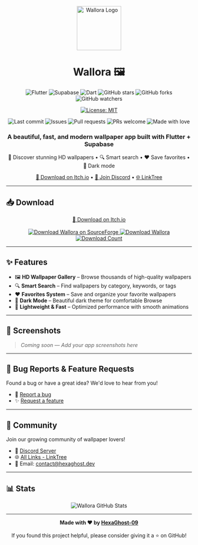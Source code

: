 <div align="center">
  <img src="assets/icon/app_icon.png" alt="Wallora Logo" width="120" height="120">
  <h1><b>Wallora 🖼️</b></h1>

  <img src="https://img.shields.io/badge/Flutter-02569B?style=for-the-badge&logo=flutter&logoColor=white" alt="Flutter">
  <img src="https://img.shields.io/badge/Supabase-3ECF8E?style=for-the-badge&logo=supabase&logoColor=white" alt="Supabase">
  <img src="https://img.shields.io/badge/Dart-0175C2?style=for-the-badge&logo=dart&logoColor=white" alt="Dart">

  <img src="https://img.shields.io/github/stars/HexaGhost-09/wallora-1?style=social" alt="GitHub stars">
  <img src="https://img.shields.io/github/forks/HexaGhost-09/wallora-1?style=social" alt="GitHub forks">
  <img src="https://img.shields.io/github/watchers/HexaGhost-09/wallora-1?style=social" alt="GitHub watchers">

  [![License: MIT](https://img.shields.io/badge/License-MIT-yellow.svg)](LICENSE)
  
  <img src="https://img.shields.io/github/last-commit/HexaGhost-09/wallora-1" alt="Last commit">
  <img src="https://img.shields.io/github/issues/HexaGhost-09/wallora-1" alt="Issues">
  <img src="https://img.shields.io/github/issues-pr/HexaGhost-09/wallora-1" alt="Pull requests">

  <img src="https://img.shields.io/badge/PRs-welcome-brightgreen.svg" alt="PRs welcome">
  <img src="https://img.shields.io/badge/Made%20with-❤️-red" alt="Made with love">
</div>

<div align="center">
  <h3>A beautiful, fast, and modern wallpaper app built with Flutter + Supabase</h3>
  <p>🎨 Discover stunning HD wallpapers • 🔍 Smart search • ❤️ Save favorites • 🌙 Dark mode</p>
</div>

<div align="center">
  <a href="https://hexaghost-09.itch.io/wallora">📱 Download on Itch.io</a> •
  <a href="https://dub.sh/rslcuts-discord">💬 Join Discord</a> •
  <a href="https://dub.sh/rslcuts-linktree">🌐 LinkTree</a>
</div>

---

## 📥 Download

<div align="center">
  <a href="https://hexaghost-09.itch.io/wallora">📱 Download on Itch.io</a><br><br>

  <a href="https://sourceforge.net/projects/wallora-android-app/">
    <img src="https://sourceforge.net/sflogo.php?type=13&group_id=3894403" alt="Download Wallora on SourceForge">
  </a>
  
  <a href="https://sourceforge.net/projects/wallora-android-app/files/latest/download">
    <img src="https://a.fsdn.com/con/app/sf-download-button" alt="Download Wallora">
  </a>
  
  <a href="https://sourceforge.net/projects/wallora-android-app/">
    <img src="https://img.shields.io/sourceforge/dt/wallora-android-app.svg" alt="Download Count">
  </a>
</div>

---

## ✨ Features

- 🖼️ **HD Wallpaper Gallery** – Browse thousands of high-quality wallpapers  
- 🔍 **Smart Search** – Find wallpapers by category, keywords, or tags  
- ❤️ **Favorites System** – Save and organize your favorite wallpapers  
- 🌙 **Dark Mode** – Beautiful dark theme for comfortable Browse  
- 📲 **Lightweight & Fast** – Optimized performance with smooth animations  

---

## 📱 Screenshots

> *Coming soon — Add your app screenshots here*

---

## 🐛 Bug Reports & Feature Requests

Found a bug or have a great idea? We'd love to hear from you!

- 🐛 [Report a bug](https://github.com/HexaGhost-09/wallora-1/issues/new?labels=bug&template=bug_report.md)  
- ✨ [Request a feature](https://github.com/HexaGhost-09/wallora-1/issues/new?labels=enhancement&template=feature_request.md)

---

## 🎉 Community

Join our growing community of wallpaper lovers!

- 💬 [Discord Server](https://dub.sh/rslcuts-discord)  
- 🌐 [All Links - LinkTree](https://dub.sh/rslcuts-linktree)  
- 📧 Email: contact@hexaghost.dev  

---

## 📊 Stats

<div align="center">
  <img src="https://github-readme-stats.vercel.app/api/pin/?username=HexaGhost-09&repo=wallora-1&theme=dark" alt="Wallora GitHub Stats">
</div>

---

<div align="center">
  <strong>Made with ❤️ by <a href="https://github.com/HexaGhost-09">HexaGhost-09</a></strong><br><br>
  If you found this project helpful, please consider giving it a ⭐ on GitHub!
</div>